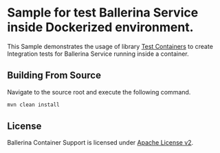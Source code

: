# Sample for test Ballerina Service inside Dockerized environment.
This Sample demonstrates the usage of library [Test Containers](https://www.testcontainers.org/) to create Integration tests for Ballerina Service running inside a container.

## Building From Source

Navigate to the source root and execute the following command.

```bash
mvn clean install
```

## License
Ballerina Container Support is licensed under [Apache License v2](LICENSE).

